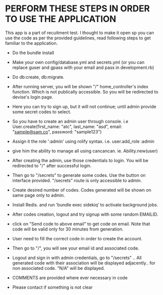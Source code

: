 # PERFORM THESE STEPS IN ORDER TO USE THE APPLICATION

This app is a part of recuitment test. I thought to make it open sp you can use the code as per the provided guidelines, read following steps to get familiar to the application. 

* Do the bundle install

* Make your own config/database.yml and secrets.yml
(or you can replace guser and gpass with your email and pass in development.rb)

* Do db:create, db:migrate.

* After running server, you will be shown "/" home_controller's index function. Which is not publically accessible. So you will be redirected to devise's login page. 

* Here you can try to sign up, but it will not continue; until admin provide some secret codes to select. 

* So you have to create an admin user through console. i.e
 User.create(first_name: "atc", last_name: "asd", email: "sample@sam.co", password: "sample123")

* Assign it the role ':admin' using rolify syntax. i.e. user.add_role :admin

* give him the ability to manage all using cancancan. ie. Ability.new(user)  

* After creating the admin, use those credentials to login. You will be redirected to "/" after successful login. 

* Then go to "/secrets" to generate some codes. Use the button on interface provided. "/secrets" route is only accessible to admin. 

* Create desired number of codes. Codes generated will be shown on same page only to admin. 

* Install Redis. and run 'bundle exec sidekiq' to activate background jobs. 

* After codes creation, logout and try signup with some random EMAILID. 

* click on "Send code to above email" to get code on email. Note that code will be valid only for 30 minutes from generation. 

* User need to fill the correct code in order to create the account. 

* Then go to "/", you will see your email id and associated code. 

* Logout and sign in with admin credentials, go to "/secrets" .. All generated code with their association will be displayed adjacently.. for non associated code. "N/A" will be displayed. 

* COMMENTS are provided where ever necessary in code

* Please contact if something is not clear
